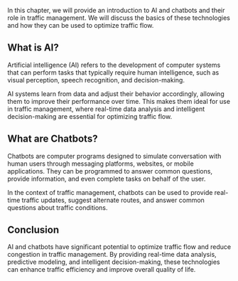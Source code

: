 
In this chapter, we will provide an introduction to AI and chatbots and their role in traffic management. We will discuss the basics of these technologies and how they can be used to optimize traffic flow.

What is AI?
-----------

Artificial intelligence (AI) refers to the development of computer systems that can perform tasks that typically require human intelligence, such as visual perception, speech recognition, and decision-making.

AI systems learn from data and adjust their behavior accordingly, allowing them to improve their performance over time. This makes them ideal for use in traffic management, where real-time data analysis and intelligent decision-making are essential for optimizing traffic flow.

What are Chatbots?
------------------

Chatbots are computer programs designed to simulate conversation with human users through messaging platforms, websites, or mobile applications. They can be programmed to answer common questions, provide information, and even complete tasks on behalf of the user.

In the context of traffic management, chatbots can be used to provide real-time traffic updates, suggest alternate routes, and answer common questions about traffic conditions.

Conclusion
----------

AI and chatbots have significant potential to optimize traffic flow and reduce congestion in traffic management. By providing real-time data analysis, predictive modeling, and intelligent decision-making, these technologies can enhance traffic efficiency and improve overall quality of life.

